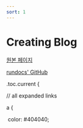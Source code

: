 ```yaml
---
sort: 1
---
```


# Creating Blog



[원본 페이지](https://www.rundocs.io/)

[rundocs' GitHub](https://github.com/rundocs/jekyll-rtd-theme)





  .toc.current {

   // all expanded links

   a {

​    color: #404040;